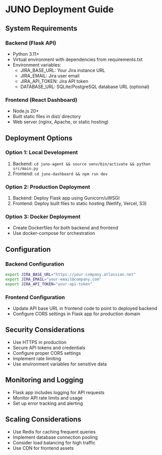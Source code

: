 # JUNO Deployment Guide

## System Requirements

### Backend (Flask API)
- Python 3.11+
- Virtual environment with dependencies from requirements.txt
- Environment variables:
  - JIRA_BASE_URL: Your Jira instance URL
  - JIRA_EMAIL: Jira user email
  - JIRA_API_TOKEN: Jira API token
  - DATABASE_URL: SQLite/PostgreSQL database URL (optional)

### Frontend (React Dashboard)
- Node.js 20+
- Built static files in dist/ directory
- Web server (nginx, Apache, or static hosting)

## Deployment Options

### Option 1: Local Development
1. Backend: `cd juno-agent && source venv/bin/activate && python src/main.py`
2. Frontend: `cd juno-dashboard && npm run dev`

### Option 2: Production Deployment
1. Backend: Deploy Flask app using Gunicorn/uWSGI
2. Frontend: Deploy built files to static hosting (Netlify, Vercel, S3)

### Option 3: Docker Deployment
- Create Dockerfiles for both backend and frontend
- Use docker-compose for orchestration

## Configuration

### Backend Configuration
```bash
export JIRA_BASE_URL="https://your-company.atlassian.net"
export JIRA_EMAIL="your-email@company.com"
export JIRA_API_TOKEN="your-api-token"
```

### Frontend Configuration
- Update API base URL in frontend code to point to deployed backend
- Configure CORS settings in Flask app for production domain

## Security Considerations
- Use HTTPS in production
- Secure API tokens and credentials
- Configure proper CORS settings
- Implement rate limiting
- Use environment variables for sensitive data

## Monitoring and Logging
- Flask app includes logging for API requests
- Monitor API rate limits and usage
- Set up error tracking and alerting

## Scaling Considerations
- Use Redis for caching frequent queries
- Implement database connection pooling
- Consider load balancing for high traffic
- Use CDN for frontend assets

